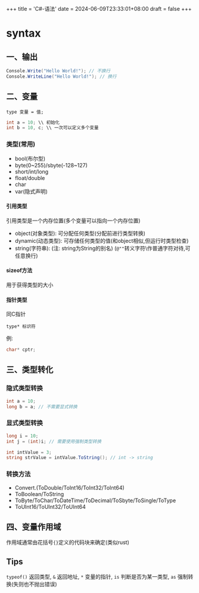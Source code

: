 +++
title = 'C#-语法'
date = 2024-06-09T23:33:01+08:00
draft = false
+++
# syntax

## 一、输出
```cs
Console.Write("Hello World!"); // 不换行
Console.WriteLine("Hello World!"); // 换行
```

## 二、变量
`type 变量 = 值;`

```cs
int a = 10; \\ 初始化
int b = 10, c; \\ 一次可以定义多个变量
```

### 类型(常用)
- bool(布尔型)
- byte(0~255)/sbyte(-128~127)
- short/int/long
- float/double
- char
- var(隐式声明)

#### 引用类型
引用类型是一个内存位置(多个变量可以指向一个内存位置)
- object(对象类型): 可分配任何类型(分配前进行类型转换)
- dynamic(动态类型): 可存储任何类型的值(和object相似,但运行时类型检查)
- string(字符串): (注: string为String的别名) (`@""`转义字符\\作普通字符对待,可任意换行)

#### sizeof方法
用于获得类型的大小

#### 指针类型
同C指针

`type* 标识符`

例:
```cs
char* cptr;
```

## 三、类型转化
### 隐式类型转换
```cs
int a = 10;
long b = a; // 不需要显式转换
```
### 显式类型转换
```cs
long i = 10;
int j = (int)i; // 需要使用强制类型转换

int intValue = 3;
string strValue = intValue.ToString(); // int -> string
```

### 转换方法
- Convert.(ToDouble/ToInt16/ToInt32/ToInt64)
- ToBoolean/ToString
- ToByte/ToChar/ToDateTime/ToDecimal/ToSbyte/ToSingle/ToType
- ToUInt16/ToUInt32/ToUInt64

## 四、变量作用域
作用域通常由花括号`{}`定义的代码块来确定(类似rust)

## Tips
`typeof()` 返回类型, `&` 返回地址, `*` 变量的指针, `is` 判断是否为某一类型, `as` 强制转换(失则也不抛出错误)
